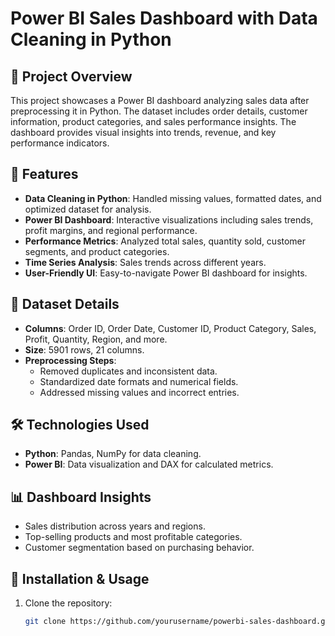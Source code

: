 # Power BI Sales Dashboard with Data Cleaning in Python

## 📌 Project Overview
This project showcases a Power BI dashboard analyzing sales data after preprocessing it in Python. The dataset includes order details, customer information, product categories, and sales performance insights. The dashboard provides visual insights into trends, revenue, and key performance indicators.

## 🚀 Features
- **Data Cleaning in Python**: Handled missing values, formatted dates, and optimized dataset for analysis.
- **Power BI Dashboard**: Interactive visualizations including sales trends, profit margins, and regional performance.
- **Performance Metrics**: Analyzed total sales, quantity sold, customer segments, and product categories.
- **Time Series Analysis**: Sales trends across different years.
- **User-Friendly UI**: Easy-to-navigate Power BI dashboard for insights.

## 📂 Dataset Details
- **Columns**: Order ID, Order Date, Customer ID, Product Category, Sales, Profit, Quantity, Region, and more.
- **Size**: 5901 rows, 21 columns.
- **Preprocessing Steps**:
  - Removed duplicates and inconsistent data.
  - Standardized date formats and numerical fields.
  - Addressed missing values and incorrect entries.

## 🛠️ Technologies Used
- **Python**: Pandas, NumPy for data cleaning.
- **Power BI**: Data visualization and DAX for calculated metrics.

## 📊 Dashboard Insights
- Sales distribution across years and regions.
- Top-selling products and most profitable categories.
- Customer segmentation based on purchasing behavior.

## 📎 Installation & Usage
1. Clone the repository:
   ```bash
   git clone https://github.com/yourusername/powerbi-sales-dashboard.git
